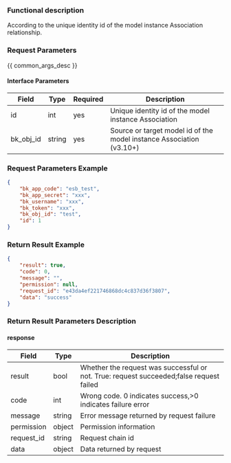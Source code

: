 ### Functional description

According to the unique identity id of the model instance Association relationship.

### Request Parameters

{{ common_args_desc }}

#### Interface Parameters
| Field                 | Type      | Required	   | Description          |
|----------------------|------------|--------|-----------------------------|
| id           |  int     |  yes | Unique identity id of the model instance Association             |
| bk_obj_id    |  string    |  yes | Source or target model id of the model instance Association (v3.10+)|

### Request Parameters Example

``` json
{
    "bk_app_code": "esb_test",
    "bk_app_secret": "xxx",
    "bk_username": "xxx",
    "bk_token": "xxx",
    "bk_obj_id": "test",
    "id": 1
}
```

### Return Result Example

```json
{
    "result": true,
    "code": 0,
    "message": "",
    "permission": null,
    "request_id": "e43da4ef221746868dc4c837d36f3807",
    "data": "success"
}

```

### Return Result Parameters Description

#### response

| Field       | Type     | Description         |
|------------|----------|--------------|
| result | bool |Whether the request was successful or not. True: request succeeded;false request failed|
| code | int |Wrong code. 0 indicates success,>0 indicates failure error|
| message | string |Error message returned by request failure|
| permission    |  object |Permission information    |
| request_id    |  string |Request chain id    |
| data | object |Data returned by request|

